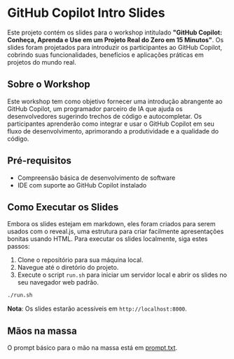 # GitHub Copilot Intro Slides

Este projeto contém os slides para o workshop intitulado **"GitHub Copilot: Conheça, Aprenda e Use em um Projeto Real do Zero em 15 Minutos"**. Os slides foram projetados para introduzir os participantes ao GitHub Copilot, cobrindo suas funcionalidades, benefícios e aplicações práticas em projetos do mundo real.

## Sobre o Workshop

Este workshop tem como objetivo fornecer uma introdução abrangente ao GitHub Copilot, um programador parceiro de IA que ajuda os desenvolvedores sugerindo trechos de código e autocompletar. Os participantes aprenderão como integrar e usar o GitHub Copilot em seu fluxo de desenvolvimento, aprimorando a produtividade e a qualidade do código.

## Pré-requisitos

- Compreensão básica de desenvolvimento de software
- IDE com suporte ao GitHub Copilot instalado

## Como Executar os Slides

Embora os slides estejam em markdown, eles foram criados para serem usados com o reveal.js, uma estrutura para criar facilmente apresentações bonitas usando HTML. Para executar os slides localmente, siga estes passos:

1. Clone o repositório para sua máquina local.
2. Navegue até o diretório do projeto.
3. Execute o script `run.sh` para iniciar um servidor local e abrir os slides no seu navegador web padrão.

```bash
./run.sh
```

**Nota**: Os slides estarão acessíveis em `http://localhost:8000`.

## Mãos na massa

O prompt básico para o mão na massa está em [prompt.txt](prompt.txt).
